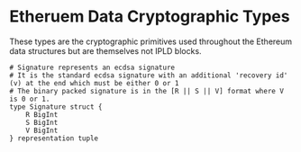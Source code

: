 # Etheruem Data Cryptographic Types
These types are the cryptographic primitives used throughout the Ethereum data structures but
are themselves not IPLD blocks.

```ipldsch
# Signature represents an ecdsa signature
# It is the standard ecdsa signature with an additional 'recovery id' (v) at the end which must be either 0 or 1
# The binary packed signature is in the [R || S || V] format where V is 0 or 1.
type Signature struct {
    R BigInt
    S BigInt
    V BigInt
} representation tuple
```